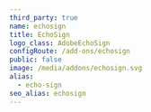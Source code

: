 ```yaml
---
third_party: true
name: echosign
title: EchoSign
logo_class: AdobeEchoSign
configRoute: /add-ons/echosign
public: false
image: /media/addons/echosign.svg
alias:
  - echo-sign
seo_alias: echosign
---
```

